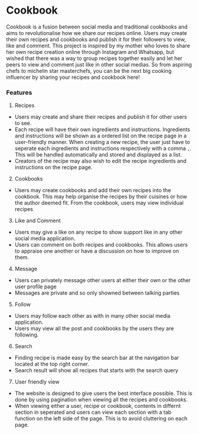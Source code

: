 # Cookbook
Cookbook is a fusion between social media and traditional cookbooks and aims to revolutionalise how we share our recipes online. Users may create their own recipes and cookbooks and publish it for their followers to view, like and comment. This project is inspired by my mother who loves to share her own recipe creation online through Instagram and Whatsapp, but wished that there was a way to group recipes together easily and let her peers to view and comment just like in other social medias. So from aspiring chefs to michelin star masterchefs, you can be the next big cooking influencer by sharing your recipes and cookbook here!
### Features
1. Recipes
  * Users may create and share their recipes and publish it for other users to see. 
  * Each recipe will have their own ingredients and instructions. Ingredients and instructions will be shown as a ordered list on the recipe page in a user-friendly manner. When       creating a new recipe, the user just have to seperate each ingredients and instructions respectively with a comma `,`. This will be handled automatically and stored and           displayed as a list.
  * Creators of the recipe may also wish to edit the recipe ingredients and instructions on the recipe page.
  
2. Cookbooks
  * Users may create cookbooks and add their own recipes into the cookbook. This may help organise the recipes by their cuisines or how the author deemed fit. From the cookbook,       users may view individual recipes

3. Like and Comment
  * Users may give a like on any recipe to show support like in any other social media application.
  * Users can comment on both recipes and cookbooks. This allows users to appraise one another or have a discussion on how to improve on them.

4. Message
  * Users can privately message other users at either their own or the other user profile page
  * Messages are private and so only showned between talking parties
  
5. Follow
  * Users may follow each other as with in many other social media application. 
  * Users may view all the post and cookbooks by the users they are following.

6. Search
  * Finding recipe is made easy by the search bar at the navigation bar located at the top right corner.
  * Search result will show all recipes that starts with the search query
  
7. User friendly view
  * The website is designed to give users the best interface possible. This is done by using pagination when viewing all the recipes and cookbooks.
  * When viewing either a user, recipe or cookbook, contents in differnt section in seperated and users can view each section with a tab function on the left side of the page. This is to avoid cluttering on each page.
